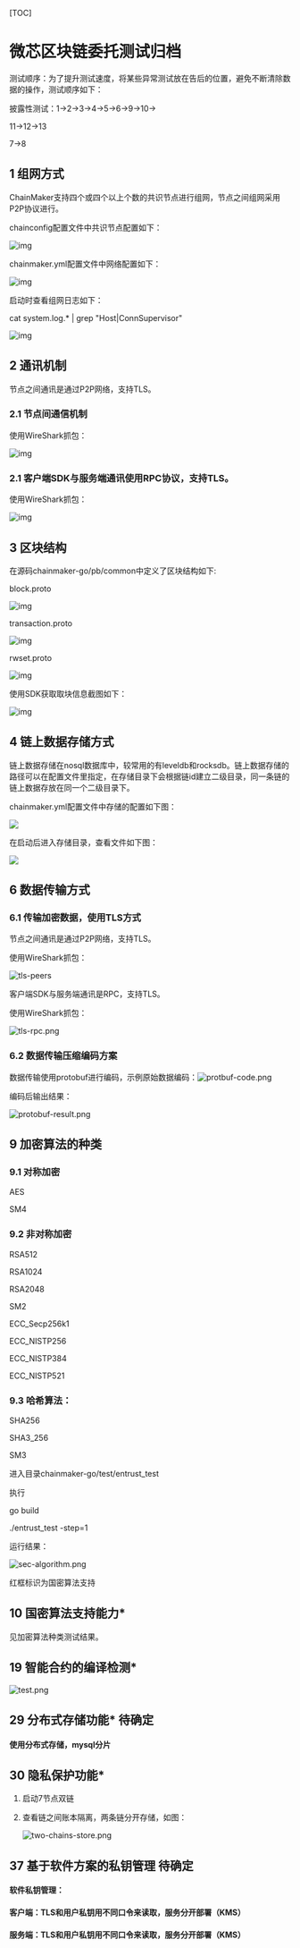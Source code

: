 [TOC]

# 微芯区块链委托测试归档

 测试顺序：为了提升测试速度，将某些异常测试放在告后的位置，避免不断清除数据的操作，测试顺序如下：

披露性测试：1->2->3->4->5->6->9->10->

11->12->13

7->8

## 1 组网方式

ChainMaker支持四个或四个以上个数的共识节点进行组网，节点之间组网采用P2P协议进行。

chainconfig配置文件中共识节点配置如下：

![img](images/net-consensus.png)

chainmaker.yml配置文件中网络配置如下：

![img](images/netconfig.png)



启动时查看组网日志如下：

cat system.log.* | grep "Host\|ConnSupervisor"

![img](images/net-start.png)

## 2 通讯机制

节点之间通讯是通过P2P网络，支持TLS。

### 2.1 节点间通信机制

使用WireShark抓包：

![img](images/communication-nodes.png)

### 2.1 客户端SDK与服务端通讯使用RPC协议，支持TLS。

使用WireShark抓包：

![img](images/communication-client.png)

## 3 区块结构

在源码chainmaker-go/pb/common中定义了区块结构如下:

block.proto

![img](images/block.png)

transaction.proto

![img](images/block-transaction.png)

rwset.proto

![img](images/block-rwset.png)

使用SDK获取取块信息截图如下：

![img](images/block-data.png)

## 4 链上数据存储方式

链上数据存储在nosql数据库中，较常用的有leveldb和rocksdb。链上数据存储的路径可以在配置文件里指定，在存储目录下会根据链id建立二级目录，同一条链的链上数据存放在同一个二级目录下。

chainmaker.yml配置文件中存储的配置如下图：

![](images/store-dir.png)

在启动后进入存储目录，查看文件如下图：

![](images/store-subdir.png)



## 6 数据传输方式

### 6.1 传输加密数据，使用TLS方式

节点之间通讯是通过P2P网络，支持TLS。

使用WireShark抓包：

![tls-peers](images/tls-peers.png)

客户端SDK与服务端通讯是RPC，支持TLS。

使用WireShark抓包：

![tls-rpc.png](images/tls-rpc.png)

###  6.2 数据传输压缩编码方案

数据传输使用protobuf进行编码，示例原始数据编码：![protbuf-code.png](images/protobuf-code.png)

编码后输出结果：

<img src="images/protobuf-result.png" alt="protobuf-result.png" style="zoom:100%;" />



## 9 加密算法的种类

### 9.1 对称加密

AES

SM4

### 9.2 非对称加密

RSA512

RSA1024

RSA2048

SM2

ECC_Secp256k1

ECC_NISTP256

ECC_NISTP384

ECC_NISTP521

### 9.3 哈希算法：

SHA256

SHA3_256

SM3

进入目录chainmaker-go/test/entrust_test

执行

go build

./entrust_test -step=1

运行结果：

![sec-algorithm.png](images/sec-algorithm.png)

红框标识为国密算法支持

## 10 国密算法支持能力*

见加密算法种类测试结果。

## 19 智能合约的编译检测*

![test.png](images/ide-compile.png)

## 29 分布式存储功能* 待确定

#### 使用分布式存储，mysql分片

## 30 隐私保护功能*

1. 启动7节点双链

2. 查看链之间账本隔离，两条链分开存储，如图：

   ![two-chains-store.png](images/two-chains-store.png)

## 37 基于软件方案的私钥管理  待确定

#### 软件私钥管理：

#### 客户端：TLS和用户私钥用不同口令来读取，服务分开部署（KMS）

#### 服务端：TLS和用户私钥用不同口令来读取，服务分开部署（KMS）
